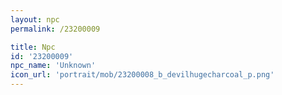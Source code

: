 ```yaml
---
layout: npc
permalink: /23200009

title: Npc
id: '23200009'
npc_name: 'Unknown'
icon_url: 'portrait/mob/23200008_b_devilhugecharcoal_p.png'
---
```

